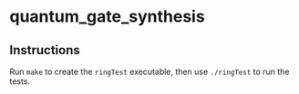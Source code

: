 # quantum_gate_synthesis

## Instructions

Run `make` to create the `ringTest` executable, then use `./ringTest` to run
the tests.
